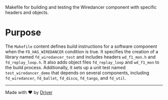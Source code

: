 <!--------------------------------------------------------------------------------->
<!-- IMPORTANT: This file is auto-generated by Driver (https://driver.ai). -------->
<!-- Manual edits may be overwritten on future commits. --------------------------->
<!--------------------------------------------------------------------------------->

Makefile for building and testing the Wiredancer component with specific headers and objects.

# Purpose
The `Makefile` content defines build instructions for a software component when the `FD_HAS_WIREDANCER` condition is true. It specifies the creation of a library named `fd_wiredancer_test` and includes headers `wd_f1_mon.h` and `fd_replay_loop.h`. It also adds object files `fd_replay_loop` and `wd_f1_mon` to the build process. Additionally, it sets up a unit test named `test_wiredancer_demo` that depends on several components, including `fd_wiredancer`, `fd_ballet`, `fd_disco`, `fd_tango`, and `fd_util`.

---
Made with ❤️ by [Driver](https://www.driver.ai/)